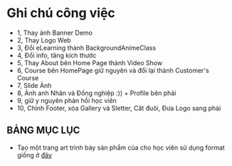 # Ghi chú công việc

* 1, Thay ảnh Banner Demo
* 2, Thay Logo Web
* 3, Đổi eLearning thành BackgroundAnimeClass
* 4, Đổi info, tăng kích thước
* 5, Thay About bên Home Page thành Video Show
* 6, Course bên HomePage giữ nguyên và đổi lại thành Customer's Course
* 7, Slide Ảnh
* 8, Ảnh anh Nhân và Đồng nghiệp :)) + Profile bên phải
* 9, giữ y nguyên phản hồi học viên
* 10, Chỉnh Footer, xóa Gallery và Sletter, Căt đuôi, Đưa Logo sang phải


## BẢNG MỤC LỤC
* Tạo một trang art trình bày sản phẩm của cho học viên sử dụng format giống ở [đây](https://www.artsoupworkshop.com/portfolio.html)
